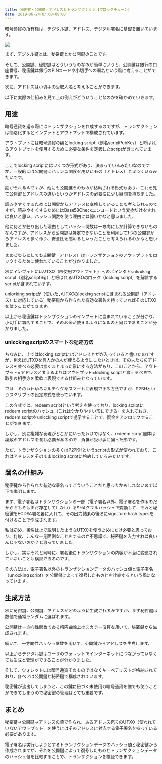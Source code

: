```yaml
---
title: 秘密鍵・公開鍵・アドレスとトランザクション【ブロックチェーン】
date: 2019-06-24T07:00+09:00
---
```



暗号通貨の所有権は、デジタル鍵、アドレス、デジタル署名に基礎を置いています。

![](images/blockshain-secret-key-public-key-address-transaction/20190526175353.png)

まず、デジタル鍵とは、秘密鍵とか公開鍵のことです。

そして、公開鍵、秘密鍵はどういうものなのか簡単にいうと、公開鍵は銀行の口座番号、秘密鍵は銀行のPINコードや小切手への署名という風に考えることができます。

次に、アドレスは小切手の受取人名と考えることができます。

以下に実際の仕組みを見て上の例えがどういうことなのかを確かめていきます。

## 用途

暗号通貨を送る際にはトランザクションを作成するのですが、トランザクションは簡略化するとインプットとアウトプットで構成されています。

アウトプットには暗号通貨の額とlocking script（別名scriptPubKey）と呼ばれるアウトプットを使用するために必要な条件を定義したscriptが含まれています。

ここでlocking scriptにはいくつか形式があり、決まっているみたいなのですが、一般的には公開鍵にハッシュ関数を用いたもの（アドレス）となっているみたいです。

話がそれるんですが、他にも公開鍵そのものが格納される形式もあり、これを見て公開鍵とアドレスの違いというかアドレスの必要性に少し疑問を持ちました。

読みやすくするために公開鍵からアドレスに変換していることも考えられるのですが、読みやすくするためにはBase58Checkエンコードという変換だけをすれば良いと思い、ハッシュ関数を使う理由には弱いかなと思いました。

他に何とか絞り出した理由としてハッシュ関数は一方向にしか計算できないものなんですが、アドレスから公開鍵は特定できないことを利用して1つの公開鍵からアドレスを多く作り、安全性を高めるといったことも考えられるのかなと思いました。

まあどちらにしても公開鍵（アドレス）はトランザクションのアウトプットをロックするために使われていることが分かりました。

次にインプットにはUTXO（未使用アウトプット）へのポインタとunlocking script（別名scriptSig）と呼ばれるUTXOのロック（locking script）を解除するscriptが含まれています。

unlocking scriptが（使いたいUTXOのlocking scriptに含まれる公開鍵（アドレス）に対応している）秘密鍵から作られた有効な署名を持っていればそのUTXOを使うことができます。

以上から秘密鍵はトランザクションのインプットに含まれていることが分かり、小切手に署名することで、そのお金が使えるようになるのと同じであることが分かりました。

### unlocking scriptのスマートな記述方法
ちなみに、上ではlocking scriptにはアドレスとがが入っていると書いたのですが、例えばUTXOを何人かの人が使えるようにしたいときは、その人たちのアドレスを並べる必要は無くまとまった形にする方法があり、このことから、アウトプット=アドレスと考えるよりはアウトプット=locking scriptと考えるべきで、取引の相手方を柔軟に表現できる仕組みとなっています。

では、そのいわゆるマルチシグをスマートに表現できる方法ですが、P2SHというスクリプトの設定方式を使っています。

この方式では、redeem scriptという考えを使っており、locking scriptにredeem scriptのハッシュ（これは分かりやすい形にできる）を入れておき、reddem scriptをunlocking scriptで提示することで、資金をアンロックすることができます。

しかし、別に複雑な表現がどこかにいったわけではなく、redeem script自体は複数のアドレスを含む必要があるので、負担が受け手に回った形です。

ただ、トランザクションの多くはP2PKHというscriptの形式が使われており、これはアドレスをそのままlocking scriptに格納しているみたいです。

## 署名の仕組み
秘密鍵から作られた有効な署名ってどういうことだと思ったかもしれないので以下で説明します。

まず、電子署名はトランザクションの一部（電子署名以外、電子署名を作るのだからそもそもまだ存在していない）をSHAダブルハッシュで変換して、それと秘密鍵をECDSA署名器に入れて、その出力結果の後ろにsignature hash typesを付けることで作成されます。

私は初め、署名は上で説明したようなUTXOを使うためにだけ必要と思っており、何故、こんな一見面倒なことをするのか不思議で、秘密鍵を入力すれば良いんじゃないのか？と思っていました。

しかし、実はそれと同時に、署名後にトランザクションの内容が不当に変更されていないことも検証できるのです。

その方法は、電子署名以外のトランザクションデータのハッシュ値と電子署名（unlocking script）を公開鍵によって復号したものとを比較するという風になっています。

## 生成方法

次に秘密鍵、公開鍵、アドレスがどのように生成されるかですが、まず秘密鍵は数値で通常ランダムに選ばれます。

公開鍵は一方向性関数である楕円曲線上のスカラー倍算を用いて、秘密鍵から生成されます。

続いて、一方向性ハッシュ関数を用いて、公開鍵からアドレスを生成します。

以上からデジタル鍵はユーザのウォレットでインターネットにつながっていなくても生成と管理ができることが分かりました。

そして、ウォレットには暗号通貨そのものではなくキーペアリストが格納されており、各ペアは公開鍵と秘密鍵で構成されています。

秘密鍵が流出してしまうと、この鍵に紐づく未使用の暗号通貨を誰でも使うことができてしまうので秘密鍵の管理はとても重要です。

## まとめ
秘密鍵→公開鍵→アドレスの順で作られ、あるアドレス宛てのUTXO（使われていないアウトプット）を使うにはそのアドレスに対応する電子署名を持っている必要があります。

電子署名は実行しようとするトランザクションデータのハッシュ値と秘密鍵から作成されますが、それを公開鍵によって復号したものとトランザクションデータのハッシュ値を比較することで、トランザクションを検証できます。

<!-- また、以下の記事でブロックチェーンの基本的な流れを説明しているので参考にして頂ければ幸いです。

[https://udonta.hatenablog.com/entry/blockchain-mechanism:embed:cite] -->
